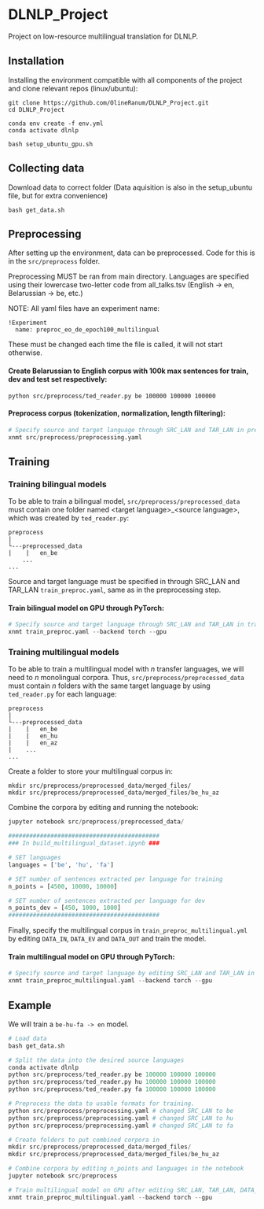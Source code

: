 # DLNLP_Project
Project on low-resource multilingual translation for DLNLP.

## Installation

Installing the environment compatible with all components of the project and clone relevant repos (linux/ubuntu):

``` Installing and configuring repo
git clone https://github.com/OlineRanum/DLNLP_Project.git
cd DLNLP_Project

conda env create -f env.yml
conda activate dlnlp

bash setup_ubuntu_gpu.sh
```


## Collecting data

Download data to correct folder (Data aquisition is also in the setup_ubuntu file, but for extra convenience)

```
bash get_data.sh
```

## Preprocessing

After setting up the environment, data can be preprocessed. Code for this is in the ```src/preprocess``` folder. 

Preprocessing MUST be ran from main directory. Languages are specified using their lowercase two-letter code from all_talks.tsv (English -> en, Belarussian -> be, etc.) 

NOTE: All yaml files have an experiment name:
```
!Experiment
  name: preproc_eo_de_epoch100_multilingual
``` 
These must be changed each time the file is called, it will not start otherwise.

#### **Create Belarussian to English corpus with 100k max sentences for train, dev and test set respectively:**
``` 
python src/preprocess/ted_reader.py be 100000 100000 100000
```

#### **Preprocess corpus (tokenization, normalization, length filtering):**
```py
# Specify source and target language through SRC_LAN and TAR_LAN in preprocessing.yaml
xnmt src/preprocess/preprocessing.yaml
```

## Training

### Training bilingual models
To be able to train a bilingual model, ```src/preprocess/preprocessed_data``` must contain one folder named \<target language>_<source language\>, which was created by ```ted_reader.py```:

```
preprocess
|
└---preprocessed_data
|    |   en_be
    ...
...
```

Source and target language must be specified in through SRC_LAN and TAR_LAN ```train_preproc.yaml```, same as in the preprocessing step.

#### **Train bilingual model on GPU through PyTorch**:
```py
# Specify source and target language through SRC_LAN and TAR_LAN in train_preproc.yaml
xnmt train_preproc.yaml --backend torch --gpu
```

### Training multilingual models
To be able to train a multilingual model with $n$ transfer languages, we will need to $n$ monolingual corpora. Thus, ```src/preprocess/preprocessed_data``` must contain $n$ folders with the same target language by using ```ted_reader.py``` for each language:

```
preprocess
|
└---preprocessed_data
|    |   en_be
|    |   en_hu
|    |   en_az
|    ...
...
```
Create a folder to store your multilingual corpus in:
```
mkdir src/preprocess/preprocessed_data/merged_files/
mkdir src/preprocess/preprocessed_data/merged_files/be_hu_az
```

Combine the corpora by editing and running the notebook:
```py
jupyter notebook src/preprocess/preprocessed_data/
```

```py
###########################################
### In build_multilingual_dataset.ipynb ###

# SET languages
languages = ['be', 'hu', 'fa']

# SET number of sentences extracted per language for training
n_points = [4500, 10000, 10000]

# SET number of sentences extracted per language for dev
n_points_dev = [450, 1000, 1000]
###########################################

```

Finally, specify the multilingual corpus in ```train_preproc_multilingual.yml``` by editing ```DATA_IN```, ```DATA_EV``` and ```DATA_OUT``` and train the model.

#### **Train multilingual model on GPU through PyTorch**:
```py
# Specify source and target language by editing SRC_LAN and TAR_LAN in this file. Also specify which corpus to use by editing DATA_IN, DATA_EV and where to save it by editing DATA_OUT.
xnmt train_preproc_multilingual.yaml --backend torch --gpu
```

## Example
We will train a ```be-hu-fa -> en``` model.

```py
# Load data 
bash get_data.sh

# Split the data into the desired source languages
conda activate dlnlp
python src/preprocess/ted_reader.py be 100000 100000 100000
python src/preprocess/ted_reader.py hu 100000 100000 100000
python src/preprocess/ted_reader.py fa 100000 100000 100000

# Preprocess the data to usable formats for training.
python src/preprocess/preprocessing.yaml # changed SRC_LAN to be
python src/preprocess/preprocessing.yaml # changed SRC_LAN to hu
python src/preprocess/preprocessing.yaml # changed SRC_LAN to fa

# Create folders to put combined corpora in
mkdir src/preprocess/preprocessed_data/merged_files/
mkdir src/preprocess/preprocessed_data/merged_files/be_hu_az

# Combine corpora by editing n_points and languages in the notebook
jupyter notebook src/preprocess

# Train multilingual model on GPU after editing SRC_LAN, TAR_LAN, DATA_IN, DATA_EV, and DATA_OUT
xnmt train_preproc_multilingual.yaml --backend torch --gpu
```